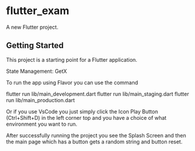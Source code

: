 # flutter_exam

A new Flutter project.

## Getting Started

This project is a starting point for a Flutter application.

State Management: GetX

To run the app using Flavor you can use the command

flutter run lib/main_development.dart
flutter run lib/main_staging.dart
flutter run lib/main_production.dart

Or if you use VsCode you just simply click the Icon Play Button (Ctrl+Shift+D) in the left corner top and you have a choice of what environment you want to run.

After successfully running the project you see the Splash Screen and then the main page which has a button gets a random string and button reset.
